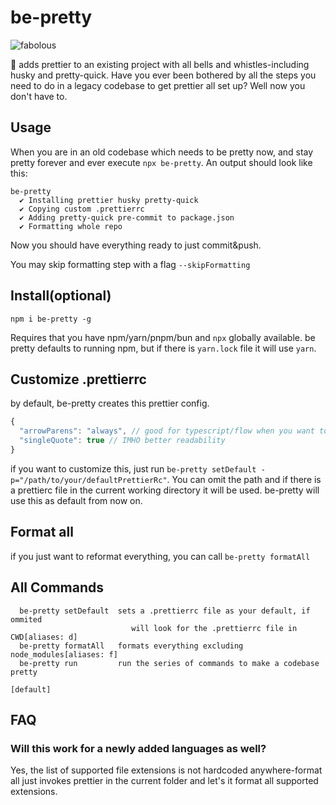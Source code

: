 # be-pretty

![fabolous](https://media.giphy.com/media/XmiTYLQ5qXTqM/giphy.gif)

:lipstick: adds prettier to an existing project with all bells and whistles-including husky and pretty-quick.
Have you ever been bothered by all the steps you need to do in a legacy codebase to get prettier all set up? Well now you don't have to.

## Usage

When you are in an old codebase which needs to be pretty now, and stay pretty forever and ever execute `npx be-pretty`. An output should look like this:

```
be-pretty
  ✔ Installing prettier husky pretty-quick
  ✔ Copying custom .prettierrc
  ✔ Adding pretty-quick pre-commit to package.json
  ✔ Formatting whole repo
```

Now you should have everything ready to just commit&push.

You may skip formatting step with a flag `--skipFormatting`

## Install(optional)

```
npm i be-pretty -g
```

Requires that you have npm/yarn/pnpm/bun and `npx` globally available. be pretty defaults to running npm, but if there is `yarn.lock` file it will use `yarn`.

## Customize .prettierrc

by default, be-pretty creates this prettier config.

```js
{
  "arrowParens": "always", // good for typescript/flow when you want to type your function arguments
  "singleQuote": true // IMHO better readability
}
```

if you want to customize this, just run `be-pretty setDefault -p="/path/to/your/defaultPrettierRc"`. You can omit the path and if there is a prettierc file in the current working directory it will be used.
be-pretty will use this as default from now on.

## Format all

if you just want to reformat everything, you can call `be-pretty formatAll`

## All Commands

```
  be-pretty setDefault  sets a .prettierrc file as your default, if ommited
                           will look for the .prettierrc file in CWD[aliases: d]
  be-pretty formatAll   formats everything excluding node_modules[aliases: f]
  be-pretty run         run the series of commands to make a codebase pretty
                                                                       [default]
```

## FAQ

### Will this work for a newly added languages as well?

Yes, the list of supported file extensions is not hardcoded anywhere-format all just invokes prettier in the current folder and let's it format all supported extensions.
